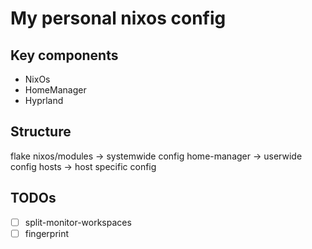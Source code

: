 # My personal nixos config

## Key components
- NixOs
- HomeManager
- Hyprland

## Structure
flake
nixos/modules -> systemwide config
home-manager -> userwide config
hosts -> host specific config

## TODOs
- [ ] split-monitor-workspaces
- [ ] fingerprint
